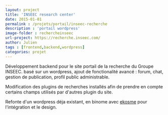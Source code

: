 ```yaml
---
layout: project
title: 'INSEEC research center'
date: 2015-01-01
permalink : /projets/portail/inseec-recherche
description : 'portail wordpress'
image-folder : rechercheinseec
url-project: https://recherche.inseec.com/
author: Julien
tags : [frontend,backend,wordpress]
categories: projet
---
```


Développement backend pour le site portail de la recherche du Groupe INSEEC. basé sur un wordpress, ajout de fonctionalité avancé : forum, chat, gestion de publication, profil public administrable.

Modification des plugins de recherches installés afin de prendre en compte certains champs utilisés par d'autres plugin du site.

Refonte d'un wordpress déja existant, en binome avec [ekosme](http://ekosme.com) pour l'intégration et le design.